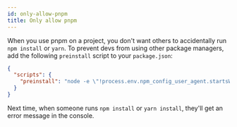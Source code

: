 ```yaml
---
id: only-allow-pnpm
title: Only allow pnpm
---
```


When you use pnpm on a project, you don't want others to accidentally run `npm install` or `yarn`.
To prevent devs from using other package managers, add the following `preinstall` script to your `package.json`:

```json
{
  "scripts": {
    "preinstall": "node -e \"!process.env.npm_config_user_agent.startsWith(\\\"pnpm/\\\")&&!console.log(\\\"Use `npx pnpm install` to install dependencies in this repository\\n\\\")&&process.exit(1)\""
  }
}
```

Next time, when someone runs `npm install` or `yarn install`, they'll get an error message in the console.
